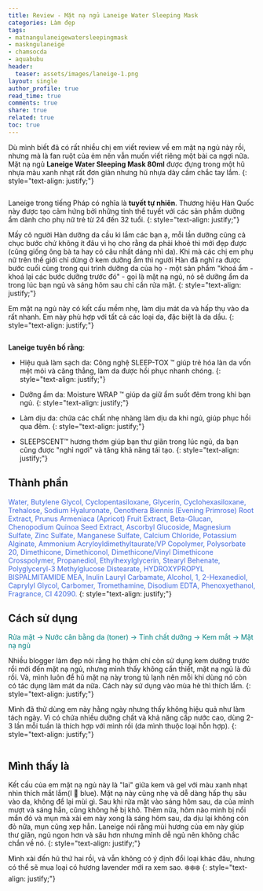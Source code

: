 ```yaml
---
title: Review - Mặt nạ ngủ Laneige Water Sleeping Mask
categories: Làm đẹp
tags:
- matnangulaneigewatersleepingmask
- maskngulaneige
- chamsocda
- aquabubu
header:
  teaser: assets/images/laneige-1.png
layout: single
author_profile: true
read_time: true
comments: true
share: true
related: true
toc: true
---
```


Dù mình biết đã có rất nhiều chị em viết review về em mặt nạ ngủ này rồi, nhưng mà là fan ruột của ẻm nên vẫn muốn viết riêng một bài ca ngợi nữa. Mặt nạ ngủ **Laneige Water Sleeping Mask 80ml** được đựng trong một hũ nhựa màu xanh nhạt rất đơn giản nhưng hũ nhựa dày cầm chắc tay lắm.
{: style="text-align: justify;"}

<figure style="width: 400px" class="align-center">
  <img src="{{ site.url }}{{ site.baseurl }}/assets/images/laneige-1.png" alt="">
  <figcaption></figcaption>
</figure>

Laneige trong tiếng Pháp có nghĩa là **tuyết tự nhiên**. Thương hiệu Hàn Quốc này được tạo cảm hứng bởi những tinh thể tuyết với các sản phẩm dưỡng ẩm dành cho phụ nữ trẻ từ 24 đến 32 tuổi.
{: style="text-align: justify;"}

Mấy cô người Hàn dưỡng da cầu kì lắm các bạn ạ, mỗi lần dưỡng cũng cả chục bước chứ không ít đâu vì họ cho rằng da phải khoẻ thì mới đẹp được (cũng giống ông bà ta hay có câu nhất dáng nhì da). Khi mà các chị em phụ nữ trên thế giới chỉ dừng ở kem dưỡng ẩm thì người Hàn đã nghĩ ra được bước cuối cùng trong qui trình dưỡng da của họ - một sản phẩm "khoá ẩm - khoá lại các bước dưỡng trước đó" - gọi là mặt nạ ngủ, nó sẽ dưỡng ẩm da trong lúc bạn ngủ và sáng hôm sau chỉ cần rửa mặt.
{: style="text-align: justify;"}

Em mặt nạ ngủ này có kết cấu mềm nhẹ, làm dịu mát da và hấp thụ vào da rất nhanh. Em này phù hợp với tất cả các loại da, đặc biệt là da dầu. 
{: style="text-align: justify;"}

<figure style="width: 600px" class="align-center">
  <img src="{{ site.url }}{{ site.baseurl }}/assets/images/laneige-2.png" alt="">
  <figcaption></figcaption>
</figure>

**Laneige tuyên bố rằng**:

  * Hiệu quả làm sạch da: Công nghệ SLEEP-TOX ™ giúp trẻ hóa làn da vốn mệt mỏi và căng thẳng, làm da được hồi phục nhanh chóng.
{: style="text-align: justify;"}

  * Dưỡng ẩm da: Moisture WRAP ™ giúp da giữ ẩm suốt đêm trong khi bạn ngủ.
{: style="text-align: justify;"}

  * Làm dịu da: chứa các chất nhẹ nhàng làm dịu da khi ngủ, giúp phục hồi qua đêm.
{: style="text-align: justify;"}

  * SLEEPSCENT™ hương thơm giúp bạn thư giãn trong lúc ngủ, da bạn cũng được "nghỉ ngơi" và tăng khả năng tái tạo.
{: style="text-align: justify;"}

## Thành phần

<span style="color:royalblue"> Water, Butylene Glycol, Cyclopentasiloxane, Glycerin, Cyclohexasiloxane, Trehalose, Sodium Hyaluronate, Oenothera Biennis (Evening Primrose) Root Extract, Prunus Armeniaca (Apricot) Fruit Extract, Beta-Glucan, Chenopodium Quinoa Seed Extract, Ascorbyl Glucoside, Magnesium Sulfate, Zinc Sulfate, Manganese Sulfate, Calcium Chloride, Potassium Alginate, Ammonium Acryloyldimethyltaurate/VP Copolymer, Polysorbate 20, Dimethicone, Dimethiconol, Dimethicone/Vinyl Dimethicone Crosspolymer, Propanediol, Ethylhexylglycerin, Stearyl Behenate, Polyglyceryl-3 Methylglucose Distearate, HYDROXYPROPYL BISPALMITAMIDE MEA, Inulin Lauryl Carbamate, Alcohol, 1, 2-Hexanediol, Caprylyl Glycol, Carbomer, Tromethamine, Disodium EDTA, Phenoxyethanol, Fragrance, CI 42090. </span>
{: style="text-align: justify;"}

## Cách sử dụng

<span style="color:teal"> Rửa mặt -> Nước cân bằng da (toner) -> Tinh chất dưỡng -> Kem mắt -> Mặt nạ ngủ  </span>

Nhiều blogger làm đẹp nói rằng họ thậm chí còn sử dụng kem dưỡng trước rồi mới đến mặt nạ ngủ, nhưng mình thấy không cần thiết, mặt nạ ngủ là đủ rồi. Và, mình luôn để hũ mặt nạ này trong tủ lạnh nên mỗi khi dùng nó còn có tác dụng làm mát da nữa. Cách này sử dụng vào mùa hè thì thích lắm.
{: style="text-align: justify;"}

Mình đã thử dùng em này hằng ngày nhưng thấy không hiệu quả như làm tách ngày. Vì có chứa nhiều dưỡng chất và khả năng cấp nước cao, dùng 2-3 lần mỗi tuần là thích hợp với mình rồi (da mình thuộc loại hỗn hợp). 
{: style="text-align: justify;"}

<figure style="width: 650px" class="align-center">
  <img src="{{ site.url }}{{ site.baseurl }}/assets/images/laneige-3.png" alt="">
  <figcaption></figcaption>
</figure>

## Mình thấy là

Kết cấu của em mặt nạ ngủ này là "lai" giữa kem và gel với màu xanh nhạt nhìn thích mắt lắm(I :blue_heart: blue). Mặt nạ này cũng nhẹ và dễ dàng hấp thụ sâu vào da, không để lại mùi gì. Sau khi rửa mặt vào sáng hôm sau, da của mình mượt và sáng hẳn, cũng không hề bị khô. Thêm nữa, hôm nào mình bị nổi mẩn đỏ và mụn mà xài em này xong là sáng hôm sau, da dịu lại không còn đỏ nữa, mụn cũng xẹp hẳn. Laneige nói rằng mùi hương của em này giúp thư giãn, ngủ ngon hơn và sâu hơn nhưng mình dễ ngủ nên không chắc chắn về nó.
{: style="text-align: justify;"}

Mình xài đến hũ thứ hai rồi, và vẫn không có ý định đổi loại khác đâu, nhưng có thể sẽ mua loại có hương lavender mới ra xem sao. :snowflake::snowflake::snowflake:
{: style="text-align: justify;"}